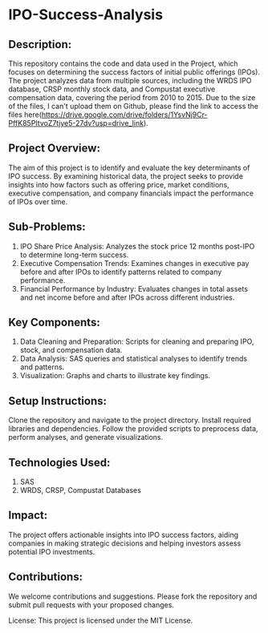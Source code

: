 # IPO-Success-Analysis

## Description:
This repository contains the code and data used in the Project, which focuses on determining the success factors of initial public offerings (IPOs). The project analyzes data from multiple sources, including the WRDS IPO database, CRSP monthly stock data, and Compustat executive compensation data, covering the period from 2010 to 2015. Due to the size of the files, I can't upload them on Github, please find the link to access the files here(https://drive.google.com/drive/folders/1YsvNj9Cr-PffK85PItvoZ7tjye5-27dv?usp=drive_link).

## Project Overview:
The aim of this project is to identify and evaluate the key determinants of IPO success. By examining historical data, the project seeks to provide insights into how factors such as offering price, market conditions, executive compensation, and company financials impact the performance of IPOs over time.

## Sub-Problems:

1. IPO Share Price Analysis:
Analyzes the stock price 12 months post-IPO to determine long-term success.
2. Executive Compensation Trends:
Examines changes in executive pay before and after IPOs to identify patterns related to company performance.
3. Financial Performance by Industry:
Evaluates changes in total assets and net income before and after IPOs across different industries.

## Key Components:

1. Data Cleaning and Preparation:
Scripts for cleaning and preparing IPO, stock, and compensation data.
2. Data Analysis:
SAS queries and statistical analyses to identify trends and patterns.
3. Visualization:
Graphs and charts to illustrate key findings.

## Setup Instructions:

Clone the repository and navigate to the project directory.
Install required libraries and dependencies.
Follow the provided scripts to preprocess data, perform analyses, and generate visualizations.

## Technologies Used:

1. SAS
2. WRDS, CRSP, Compustat Databases
   
## Impact:
The project offers actionable insights into IPO success factors, aiding companies in making strategic decisions and helping investors assess potential IPO investments.

## Contributions:
We welcome contributions and suggestions. Please fork the repository and submit pull requests with your proposed changes.

License:
This project is licensed under the MIT License.
